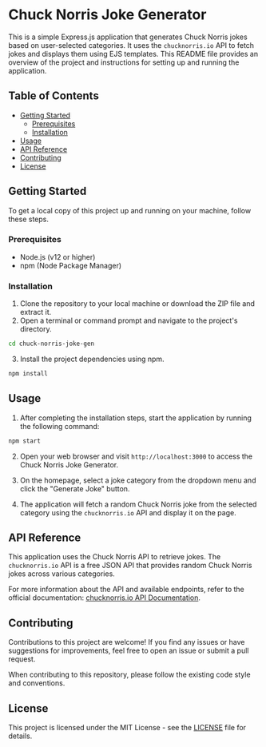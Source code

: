 # Chuck Norris Joke Generator

This is a simple Express.js application that generates Chuck Norris jokes based on user-selected categories. It uses the `chucknorris.io` API to fetch jokes and displays them using EJS templates. This README file provides an overview of the project and instructions for setting up and running the application.

## Table of Contents

- [Getting Started](#getting-started)
  - [Prerequisites](#prerequisites)
  - [Installation](#installation)
- [Usage](#usage)
- [API Reference](#api-reference)
- [Contributing](#contributing)
- [License](#license)

## Getting Started

To get a local copy of this project up and running on your machine, follow these steps.

### Prerequisites

- Node.js (v12 or higher)
- npm (Node Package Manager)

### Installation

1. Clone the repository to your local machine or download the ZIP file and extract it.
2. Open a terminal or command prompt and navigate to the project's directory.

```bash
cd chuck-norris-joke-gen
```

3. Install the project dependencies using npm.

```bash
npm install
```

## Usage

1. After completing the installation steps, start the application by running the following command:

```bash
npm start
```

2. Open your web browser and visit `http://localhost:3000` to access the Chuck Norris Joke Generator.

3. On the homepage, select a joke category from the dropdown menu and click the "Generate Joke" button.

4. The application will fetch a random Chuck Norris joke from the selected category using the `chucknorris.io` API and display it on the page.

## API Reference

This application uses the Chuck Norris API to retrieve jokes. The `chucknorris.io` API is a free JSON API that provides random Chuck Norris jokes across various categories.

For more information about the API and available endpoints, refer to the official documentation: [chucknorris.io API Documentation](https://api.chucknorris.io/).

## Contributing

Contributions to this project are welcome! If you find any issues or have suggestions for improvements, feel free to open an issue or submit a pull request.

When contributing to this repository, please follow the existing code style and conventions.

## License

This project is licensed under the MIT License - see the [LICENSE](LICENSE) file for details.
